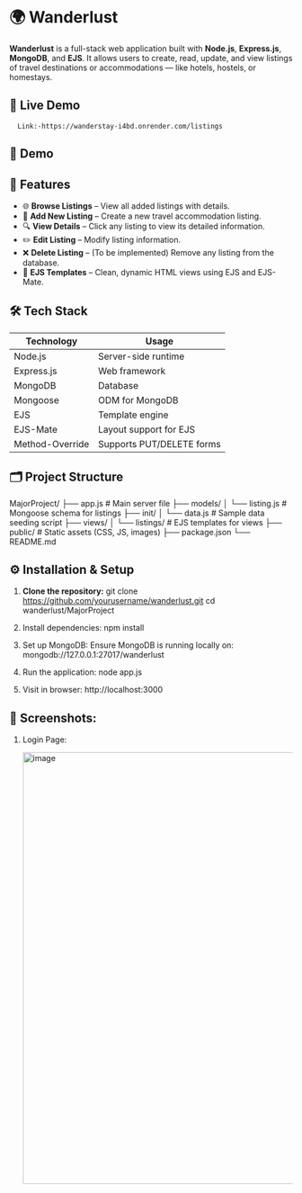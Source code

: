 # 🌍 Wanderlust

**Wanderlust** is a full-stack web application built with **Node.js**, **Express.js**, **MongoDB**, and **EJS**. It allows users to create, read, update, and view listings of travel destinations or accommodations — like hotels, hostels, or homestays.

## 📸 Live Demo
      Link:-https://wanderstay-i4bd.onrender.com/listings

## 📸 Demo



## 🚀 Features

- 🌐 **Browse Listings** – View all added listings with details.
- 📝 **Add New Listing** – Create a new travel accommodation listing.
- 🔍 **View Details** – Click any listing to view its detailed information.
- ✏️ **Edit Listing** – Modify listing information.
- ❌ **Delete Listing** – (To be implemented) Remove any listing from the database.
- 📄 **EJS Templates** – Clean, dynamic HTML views using EJS and EJS-Mate.

## 🛠 Tech Stack

| Technology      | Usage                     |
|-----------------|---------------------------|
| Node.js         | Server-side runtime       |
| Express.js      | Web framework             |
| MongoDB         | Database                  |
| Mongoose        | ODM for MongoDB           |
| EJS             | Template engine           |
| EJS-Mate        | Layout support for EJS    |
| Method-Override | Supports PUT/DELETE forms |

## 🗂 Project Structure

MajorProject/
├── app.js # Main server file
├── models/
│ └── listing.js # Mongoose schema for listings
├── init/
│ └── data.js # Sample data seeding script
├── views/
│ └── listings/ # EJS templates for views
├── public/ # Static assets (CSS, JS, images)
├── package.json
└── README.md


## ⚙️ Installation & Setup

1. **Clone the repository:**
   git clone https://github.com/yourusername/wanderlust.git
   cd wanderlust/MajorProject

2. Install dependencies:
   npm install

3. Set up MongoDB:
    Ensure MongoDB is running locally on:
    mongodb://127.0.0.1:27017/wanderlust
   
4. Run the application:
   node app.js

5. Visit in browser:
   http://localhost:3000

## 📸 Screenshots:

1. Login Page:

   <img width="1366" height="768" alt="image" src="https://github.com/user-attachments/assets/bce2e94c-0075-4e53-ad8f-26afe19140e6" />


   

